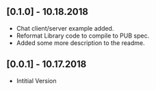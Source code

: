 ## [0.1.0] - 10.18.2018

* Chat client/server example added.
* Reformat Library code to compile to PUB spec.
* Added some more description to the readme.

## [0.0.1] - 10.17.2018

* Intitial Version
